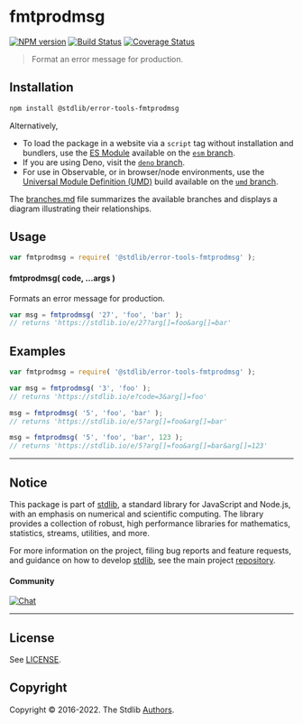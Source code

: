 <!--

@license Apache-2.0

Copyright (c) 2022 The Stdlib Authors.

Licensed under the Apache License, Version 2.0 (the "License");
you may not use this file except in compliance with the License.
You may obtain a copy of the License at

   http://www.apache.org/licenses/LICENSE-2.0

Unless required by applicable law or agreed to in writing, software
distributed under the License is distributed on an "AS IS" BASIS,
WITHOUT WARRANTIES OR CONDITIONS OF ANY KIND, either express or implied.
See the License for the specific language governing permissions and
limitations under the License.

-->

# fmtprodmsg

[![NPM version][npm-image]][npm-url] [![Build Status][test-image]][test-url] [![Coverage Status][coverage-image]][coverage-url] <!-- [![dependencies][dependencies-image]][dependencies-url] -->

> Format an error message for production.

<section class="installation">

## Installation

```bash
npm install @stdlib/error-tools-fmtprodmsg
```

Alternatively,

-   To load the package in a website via a `script` tag without installation and bundlers, use the [ES Module][es-module] available on the [`esm` branch][esm-url].
-   If you are using Deno, visit the [`deno` branch][deno-url].
-   For use in Observable, or in browser/node environments, use the [Universal Module Definition (UMD)][umd] build available on the [`umd` branch][umd-url].

The [branches.md][branches-url] file summarizes the available branches and displays a diagram illustrating their relationships.

</section>

<section class="usage">

## Usage

```javascript
var fmtprodmsg = require( '@stdlib/error-tools-fmtprodmsg' );
```

#### fmtprodmsg( code, ...args )

Formats an error message for production.

```javascript
var msg = fmtprodmsg( '27', 'foo', 'bar' );
// returns 'https://stdlib.io/e/27?arg[]=foo&arg[]=bar'
```

<!-- /.usage -->

<!-- Package usage notes. Make sure to keep an empty line after the `section` element and another before the `/section` close. -->

<section class="notes">

</section>

<!-- /.notes -->

<section class="examples">

## Examples

<!-- TODO: better examples -->

<!-- eslint no-undef: "error" -->

```javascript
var fmtprodmsg = require( '@stdlib/error-tools-fmtprodmsg' );

var msg = fmtprodmsg( '3', 'foo' );
// returns 'https://stdlib.io/e?code=3&arg[]=foo'

msg = fmtprodmsg( '5', 'foo', 'bar' );
// returns 'https://stdlib.io/e/5?arg[]=foo&arg[]=bar'

msg = fmtprodmsg( '5', 'foo', 'bar', 123 );
// returns 'https://stdlib.io/e/5?arg[]=foo&arg[]=bar&arg[]=123'
```

</section>

<!-- /.examples -->

<!-- Section for related `stdlib` packages. Do not manually edit this section, as it is automatically populated. -->

<section class="related">

</section>

<!-- /.related -->

<!-- Section for all links. Make sure to keep an empty line after the `section` element and another before the `/section` close. -->


<section class="main-repo" >

* * *

## Notice

This package is part of [stdlib][stdlib], a standard library for JavaScript and Node.js, with an emphasis on numerical and scientific computing. The library provides a collection of robust, high performance libraries for mathematics, statistics, streams, utilities, and more.

For more information on the project, filing bug reports and feature requests, and guidance on how to develop [stdlib][stdlib], see the main project [repository][stdlib].

#### Community

[![Chat][chat-image]][chat-url]

---

## License

See [LICENSE][stdlib-license].


## Copyright

Copyright &copy; 2016-2022. The Stdlib [Authors][stdlib-authors].

</section>

<!-- /.stdlib -->

<!-- Section for all links. Make sure to keep an empty line after the `section` element and another before the `/section` close. -->

<section class="links">

[npm-image]: http://img.shields.io/npm/v/@stdlib/error-tools-fmtprodmsg.svg
[npm-url]: https://npmjs.org/package/@stdlib/error-tools-fmtprodmsg

[test-image]: https://github.com/stdlib-js/error-tools-fmtprodmsg/actions/workflows/test.yml/badge.svg?branch=v0.0.2
[test-url]: https://github.com/stdlib-js/error-tools-fmtprodmsg/actions/workflows/test.yml?query=branch:v0.0.2

[coverage-image]: https://img.shields.io/codecov/c/github/stdlib-js/error-tools-fmtprodmsg/main.svg
[coverage-url]: https://codecov.io/github/stdlib-js/error-tools-fmtprodmsg?branch=main

<!--

[dependencies-image]: https://img.shields.io/david/stdlib-js/error-tools-fmtprodmsg.svg
[dependencies-url]: https://david-dm.org/stdlib-js/error-tools-fmtprodmsg/main

-->

[chat-image]: https://img.shields.io/gitter/room/stdlib-js/stdlib.svg
[chat-url]: https://gitter.im/stdlib-js/stdlib/

[stdlib]: https://github.com/stdlib-js/stdlib

[stdlib-authors]: https://github.com/stdlib-js/stdlib/graphs/contributors

[umd]: https://github.com/umdjs/umd
[es-module]: https://developer.mozilla.org/en-US/docs/Web/JavaScript/Guide/Modules

[deno-url]: https://github.com/stdlib-js/error-tools-fmtprodmsg/tree/deno
[umd-url]: https://github.com/stdlib-js/error-tools-fmtprodmsg/tree/umd
[esm-url]: https://github.com/stdlib-js/error-tools-fmtprodmsg/tree/esm
[branches-url]: https://github.com/stdlib-js/error-tools-fmtprodmsg/blob/main/branches.md

[stdlib-license]: https://raw.githubusercontent.com/stdlib-js/error-tools-fmtprodmsg/main/LICENSE

</section>

<!-- /.links -->
